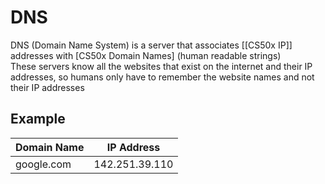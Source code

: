 # DNS
DNS (Domain Name System) is a server that associates [[CS50x IP]] addresses with [CS50x Domain Names] (human readable strings)  
These servers know all the websites that exist on the internet and their IP addresses, so humans only have to remember the website names and not their IP addresses

## Example
| Domain Name| IP Address
|-------------- | -------------- 
| google.com | 142.251.39.110

